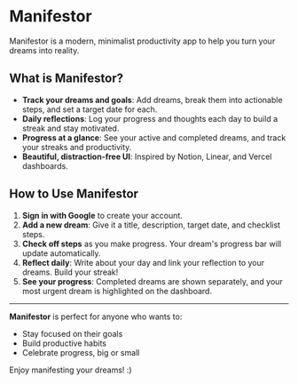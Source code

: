 # Manifestor

Manifestor is a modern, minimalist productivity app to help you turn your dreams into reality.

## What is Manifestor?

- **Track your dreams and goals**: Add dreams, break them into actionable steps, and set a target date for each.
- **Daily reflections**: Log your progress and thoughts each day to build a streak and stay motivated.
- **Progress at a glance**: See your active and completed dreams, and track your streaks and productivity.
- **Beautiful, distraction-free UI**: Inspired by Notion, Linear, and Vercel dashboards.

## How to Use Manifestor

1. **Sign in with Google** to create your account.
2. **Add a new dream**: Give it a title, description, target date, and checklist steps.
3. **Check off steps** as you make progress. Your dream's progress bar will update automatically.
4. **Reflect daily**: Write about your day and link your reflection to your dreams. Build your streak!
5. **See your progress**: Completed dreams are shown separately, and your most urgent dream is highlighted on the dashboard.

---

**Manifestor** is perfect for anyone who wants to:
- Stay focused on their goals
- Build productive habits
- Celebrate progress, big or small

Enjoy manifesting your dreams! :) 
